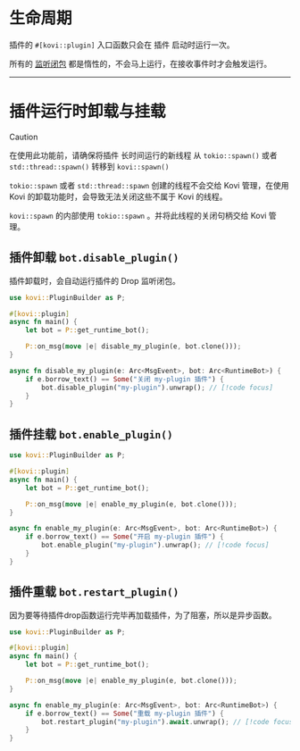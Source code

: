 # 生命周期

插件的 `#[kovi::plugin]` 入口函数只会在 插件 启动时运行一次。

所有的 [监听闭包](onevent) 都是惰性的，不会马上运行，在接收事件时才会触发运行。

***

# 插件运行时卸载与挂载

> [!CAUTION]
> 在使用此功能前，请确保将插件 长时间运行的新线程 从 `tokio::spawn()` 或者 `std::thread::spawn()` 转移到 `kovi::spawn()`
>
> `tokio::spawn` 或者 `std::thread::spawn` 创建的线程不会交给 Kovi 管理，在使用 Kovi 的卸载功能时，会导致无法关闭这些不属于 Kovi 的线程。
>
> `kovi::spawn` 的内部使用 `tokio::spawn` 。并将此线程的关闭句柄交给 Kovi 管理。



## 插件卸载 `bot.disable_plugin()`

插件卸载时，会自动运行插件的 Drop 监听闭包。

```rust
use kovi::PluginBuilder as P;

#[kovi::plugin]
async fn main() {
    let bot = P::get_runtime_bot();

    P::on_msg(move |e| disable_my_plugin(e, bot.clone()));
}

async fn disable_my_plugin(e: Arc<MsgEvent>, bot: Arc<RuntimeBot>) {
    if e.borrow_text() == Some("关闭 my-plugin 插件") {
        bot.disable_plugin("my-plugin").unwrap(); // [!code focus]
    }
}
```

## 插件挂载 `bot.enable_plugin()`

```rust
use kovi::PluginBuilder as P;

#[kovi::plugin]
async fn main() {
    let bot = P::get_runtime_bot();

    P::on_msg(move |e| enable_my_plugin(e, bot.clone()));
}

async fn enable_my_plugin(e: Arc<MsgEvent>, bot: Arc<RuntimeBot>) {
    if e.borrow_text() == Some("开启 my-plugin 插件") {
        bot.enable_plugin("my-plugin").unwrap(); // [!code focus]
    }
}
```

## 插件重载 `bot.restart_plugin()`

因为要等待插件drop函数运行完毕再加载插件，为了阻塞，所以是异步函数。

```rust
use kovi::PluginBuilder as P;

#[kovi::plugin]
async fn main() {
    let bot = P::get_runtime_bot();

    P::on_msg(move |e| enable_my_plugin(e, bot.clone()));
}

async fn enable_my_plugin(e: Arc<MsgEvent>, bot: Arc<RuntimeBot>) {
    if e.borrow_text() == Some("重载 my-plugin 插件") {
        bot.restart_plugin("my-plugin").await.unwrap(); // [!code focus]
    }
}
```
